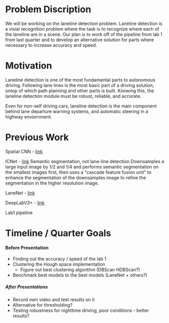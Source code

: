 # Problem Discription

We will be working on the laneline detection problem. Laneline detection is a visial recognition problem where the task is to recognize where each of the laneline are in a scene.
Our plan is to work off of the pipeline from lab 1 from last quarter and to develop an alternative solution for parts where necessary to increase accuracy and speed.

# Motivation

Laneline detection is one of the most fundamental parts to autonomous driving. Following lane lines is the most basic part of a driving solution, ontop of which path planning and other parts is built. Knowing this, the laneline detection module must be robust, reliable, and accurate.

Even for non-self driving cars, laneline detection is the main component behind lane departure warning systems, and automatic steering in a highway enviornment.

# Previous Work

Spatial CNN - [link](https://arxiv.org/abs/1712.06080)

ICNet - [link](https://arxiv.org/abs/1704.08545)
Semantic segmentation, not lane-line detection
Downsamples a large input image by 1/2 and 1/4 and performs semantic segmentation on the smallest images first, then uses a "cascade feature fusion unit" to enhance the segmentation of the downsamples image to refine the segmentation in the higher resolution image.

LaneNet - [link](https://arxiv.org/abs/1807.01726)

DeepLabV3+ - [link](https://arxiv.org/abs/1802.02611)

Lab1 pipeline


# Timeline / Quarter Goals


#### Before Presentation

* Finding out the accuracy / speed of the lab 1 
* Clustering the Hough space implementation
  * Figure out best clustering algorithm (DBScan HDBScan?)
* Benchmark best models to the best models (LaneNet + others?)

##### After Presentations

* Record own video and test results on it
* Alternative for thresholding?
* Testing robustness for nighttime driving, poor conditions - better results?
